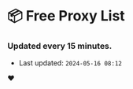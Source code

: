 # :package: Free Proxy List
### Updated every 15 minutes.

- Last updated: `2024-05-16 08:12`

:heart:

